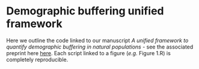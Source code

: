# Demographic buffering unified framework

Here we outline the code linked to our manuscript _A unified framework to  quantify demographic buffering in natural populations_ - see the associated preprint here [here]([https://link-url-here.org](https://www.biorxiv.org/content/10.1101/2023.07.03.547528v1.abstract)). Each script linked to a figure (_e.g._ Figure 1.R) is completely reproducible.
